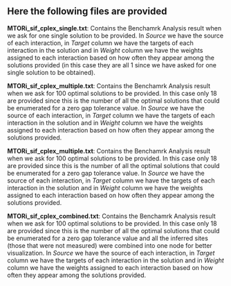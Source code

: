 ## Here the following files are provided

**MTORi_sif_cplex_single.txt**: Contains the Benchamrk Analysis result when we ask for one single solution to be provided. In *Source* we have the source of each interaction,
in *Target* column we have the targets of each interaction in the solution and in *Weight* column we have the weights assigned to each interaction based on how often they appear
among the solutions provided (in this case they are all 1 since we have asked for one single solution to be obtained).

**MTORi_sif_cplex_multiple.txt**: Contains the Benchamrk Analysis result when we ask for 100 optimal solutions to be provided. In this case only 18 are provided since this is 
the number of all the optimal solutions that could be enumerated for a zero gap tolerance value. In *Source* we have the source of each interaction, in *Target* column we have 
the targets of each interaction in the solution and in *Weight* column we have the weights assigned to each interaction based on how often they appear among the solutions provided.

**MTORi_sif_cplex_multiple.txt**: Contains the Benchamrk Analysis result when we ask for 100 optimal solutions to be provided. In this case only 18 are provided since this is 
the number of all the optimal solutions that could be enumerated for a zero gap tolerance value. In *Source* we have the source of each interaction, in *Target* column we have 
the targets of each interaction in the solution and in *Weight* column we have the weights assigned to each interaction based on how often they appear among the solutions provided.

**MTORi_sif_cplex_combined.txt**: Contains the Benchamrk Analysis result when we ask for 100 optimal solutions to be provided. In this case only 18 are provided since this is 
the number of all the optimal solutions that could be enumerated for a zero gap tolerance value and all the inferred sites (those that were not measured) were combined into
one node for better visualization. In *Source* we have the source of each interaction, in *Target* column we have the targets of each interaction in the solution and in *Weight* 
column we have the weights assigned to each interaction based on how often they appear among the solutions provided.
